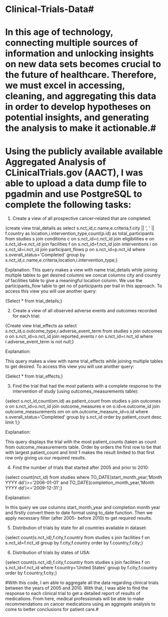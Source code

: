# Clinical-Trials-Data#

# In this age of technology, connecting multiple sources of information and unlocking insights on new data sets becomes crucial to the future of healthcare. Therefore, we must excel in accessing, cleaning, and aggregating this data in order to develop hypotheses on potential insights, and generating the analysis to make it actionable.#

# Using the publicly available available Aggregated Analysis of CLinicalTrials.gov (AACT), I was able to upload a data dump file to pgadmin and use PostgreSQL to complete the following tasks:

1. Create a view of all prospective cancer-related that are completed:

{create view trial_details as
select s.nct_id,c.name,e.criteria,f.city || ', ' || f.country as location,i.intervention_type,count(p.id) as total_participants
from studies s join conditions c on s.nct_id=c.nct_id
join eligibilities e on s.nct_id=e.nct_id
join facilities f on  s.nct_id=f.nct_id
join interventions i on s.nct_id=i.nct_id
join participant_flows p  on s.nct_id=p.nct_id
where s.overall_status='Completed' 
group by s.nct_id,c.name,e.criteria,location,i.intervention_type;}

Explanation: 
This query makes a view with name trial_details while joining multiple tables to get desired columns we concat columns city and country of facilities table to give a meaningful location column. We use the participants_flow table to get no of participants per trail in this approach. To access this view you will use another query:

{Select * from trial_details;}

2. Create a view of all observed adverse events and outcomes recorded for each trial:

{Create view trial_effects as 
select s.nct_id,o.outcome_type,r.adverse_event_term from studies s
join outcomes o on  s.nct_id=o.nct_id
join reported_events r on s.nct_id=r.nct_id
where r.adverse_event_term is not null;}

Explanation:

This query makes a view with name trial_effects while joining multiple tables to get desired. To access this view you will use another query:

{Select * from trial_effects;}

3. Find the trial that had the most patients with a complete response to the intervention of study (using outcomes_measurements table):

{select s.nct_id,count(om.id) as patient_count
from studies s join outcomes o on s.nct_id=o.nct_id
join outcome_measures e on o.id=e.outcome_id
join outcome_measurements om on  om.outcome_measure_id=o.id
where s.overall_status='Completed' 
group by s.nct_id
order by patient_count desc limit 1;}

Explanation:

This query displays the trial with the most patient_counts (taken as count from outcome_measurements table. Order by orders the first row to be that with largest patient_count and limit 1 makes the result limited to that first row only giving us our required results.

4. Find the number of trials that started after 2005 and prior to 2010:

{select count(nct_id) from studies where 
 TO_DATE(start_month_year,'Month YYYY dd')>='2006-01-01'
and  TO_DATE(completion_month_year,'Month YYYY dd')<='2009-12-31';}

Explanation:

In this query we use columns start_month_year and completion month year and firstly convert them to date format using to_date function. Then we apply necessary filter (after 2005- before 2010) to get required results.

5. Distribution of trials by state for all countries available in dataset:

{select count(s.nct_id),f.city,f.country from studies s
join facilities f on  s.nct_id=f.nct_id
group by f.city,f.country
order by f.country,f.city;}

6. Distribution of trials by states of USA:

{select count(s.nct_id),f.city,f.country from studies s
join facilities f on  s.nct_id=f.nct_id
where f.country='United States'
group by f.city,f.country
order by f.country,f.city;}

#With this code, I am able to aggregate all the data regarding clinical trials between the years of 2005 and 2010. With that, I was able to find the response to each clinical trial to get a detailed report of results of medications. From here, medical professionals will be able to make recommendations on cancer medications using an aggregate analysis to come to better conclusions for patient care.#
